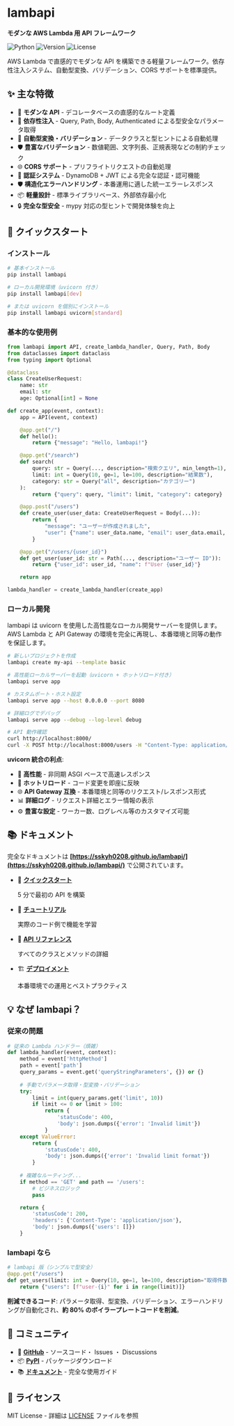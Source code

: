 # lambapi

**モダンな AWS Lambda 用 API フレームワーク**

![Python](https://img.shields.io/badge/python-3.10+-blue.svg)
![Version](https://img.shields.io/badge/version-0.2.3-green.svg)
![License](https://img.shields.io/badge/license-MIT-blue.svg)

AWS Lambda で直感的でモダンな API を構築できる軽量フレームワーク。依存性注入システム、自動型変換、バリデーション、CORS サポートを標準提供。

## ✨ 主な特徴

- 🚀 **モダンな API** - デコレータベースの直感的なルート定義
- 💉 **依存性注入** - Query, Path, Body, Authenticated による型安全なパラメータ取得
- 🔄 **自動型変換・バリデーション** - データクラスと型ヒントによる自動処理
- 🛡️ **豊富なバリデーション** - 数値範囲、文字列長、正規表現などの制約チェック
- 🌐 **CORS サポート** - プリフライトリクエストの自動処理
- 🔐 **認証システム** - DynamoDB + JWT による完全な認証・認可機能
- 🛡️ **構造化エラーハンドリング** - 本番運用に適した統一エラーレスポンス
- 📦 **軽量設計** - 標準ライブラリベース、外部依存最小化
- 🔒 **完全な型安全** - mypy 対応の型ヒントで開発体験を向上

## 🚀 クイックスタート

### インストール

```bash
# 基本インストール
pip install lambapi

# ローカル開発環境（uvicorn 付き）
pip install lambapi[dev]

# または uvicorn を個別にインストール
pip install lambapi uvicorn[standard]
```

### 基本的な使用例

```python
from lambapi import API, create_lambda_handler, Query, Path, Body
from dataclasses import dataclass
from typing import Optional

@dataclass
class CreateUserRequest:
    name: str
    email: str
    age: Optional[int] = None

def create_app(event, context):
    app = API(event, context)

    @app.get("/")
    def hello():
        return {"message": "Hello, lambapi!"}

    @app.get("/search")
    def search(
        query: str = Query(..., description="検索クエリ", min_length=1),
        limit: int = Query(10, ge=1, le=100, description="結果数"),
        category: str = Query("all", description="カテゴリー")
    ):
        return {"query": query, "limit": limit, "category": category}

    @app.post("/users")
    def create_user(user_data: CreateUserRequest = Body(...)):
        return {
            "message": "ユーザーが作成されました", 
            "user": {"name": user_data.name, "email": user_data.email, "age": user_data.age}
        }

    @app.get("/users/{user_id}")
    def get_user(user_id: str = Path(..., description="ユーザー ID")):
        return {"user_id": user_id, "name": f"User {user_id}"}

    return app

lambda_handler = create_lambda_handler(create_app)
```

### ローカル開発

lambapi は uvicorn を使用した高性能なローカル開発サーバーを提供します。AWS Lambda と API Gateway の環境を完全に再現し、本番環境と同等の動作を保証します。

```bash
# 新しいプロジェクトを作成
lambapi create my-api --template basic

# 高性能ローカルサーバーを起動（uvicorn + ホットリロード付き）
lambapi serve app

# カスタムポート・ホスト設定
lambapi serve app --host 0.0.0.0 --port 8080

# 詳細ログでデバッグ
lambapi serve app --debug --log-level debug

# API 動作確認
curl http://localhost:8000/
curl -X POST http://localhost:8000/users -H "Content-Type: application/json" -d '{"name":"test"}'
```

**uvicorn 統合の利点**:
- 🚀 **高性能** - 非同期 ASGI ベースで高速レスポンス
- 🔄 **ホットリロード** - コード変更を即座に反映
- 🌐 **API Gateway 互換** - 本番環境と同等のリクエスト/レスポンス形式
- 📊 **詳細ログ** - リクエスト詳細とエラー情報の表示
- ⚙️ **豊富な設定** - ワーカー数、ログレベル等のカスタマイズ可能

## 📚 ドキュメント

完全なドキュメントは **[https://sskyh0208.github.io/lambapi/](https://sskyh0208.github.io/lambapi/)** で公開されています。

<div class="grid cards" markdown>

-   🚀 **[クイックスタート](https://sskyh0208.github.io/lambapi/getting-started/quickstart/)**

    5 分で最初の API を構築

-   📖 **[チュートリアル](https://sskyh0208.github.io/lambapi/tutorial/basic-api/)**

    実際のコード例で機能を学習

-   🔧 **[API リファレンス](https://sskyh0208.github.io/lambapi/api/api/)**

    すべてのクラスとメソッドの詳細

-   🏗️ **[デプロイメント](https://sskyh0208.github.io/lambapi/guides/deployment/)**

    本番環境での運用とベストプラクティス

</div>

## 💡 なぜ lambapi？

### 従来の問題

```python
# 従来の Lambda ハンドラー（煩雑）
def lambda_handler(event, context):
    method = event['httpMethod']
    path = event['path']
    query_params = event.get('queryStringParameters', {}) or {}
    
    # 手動でパラメータ取得・型変換・バリデーション
    try:
        limit = int(query_params.get('limit', 10))
        if limit <= 0 or limit > 100:
            return {
                'statusCode': 400,
                'body': json.dumps({'error': 'Invalid limit'})
            }
    except ValueError:
        return {
            'statusCode': 400, 
            'body': json.dumps({'error': 'Invalid limit format'})
        }
    
    # 複雑なルーティング...
    if method == 'GET' and path == '/users':
        # ビジネスロジック
        pass

    return {
        'statusCode': 200,
        'headers': {'Content-Type': 'application/json'},
        'body': json.dumps({'users': []})
    }
```

### lambapi なら

```python
# lambapi 版（シンプルで型安全）
@app.get("/users")
def get_users(limit: int = Query(10, ge=1, le=100, description="取得件数")):
    return {"users": [f"user-{i}" for i in range(limit)]}
```

**削減できるコード**: パラメータ取得、型変換、バリデーション、エラーハンドリングが自動化され、**約 80% のボイラープレートコードを削減**。

## 🤝 コミュニティ

- 📁 **[GitHub](https://github.com/sskyh0208/lambapi)** - ソースコード・ Issues ・ Discussions
- 📦 **[PyPI](https://pypi.org/project/lambapi/)** - パッケージダウンロード
- 📚 **[ドキュメント](https://sskyh0208.github.io/lambapi/)** - 完全な使用ガイド

## 📄 ライセンス

MIT License - 詳細は [LICENSE](LICENSE) ファイルを参照

<!-- Generated by Claude 🤖 -->
